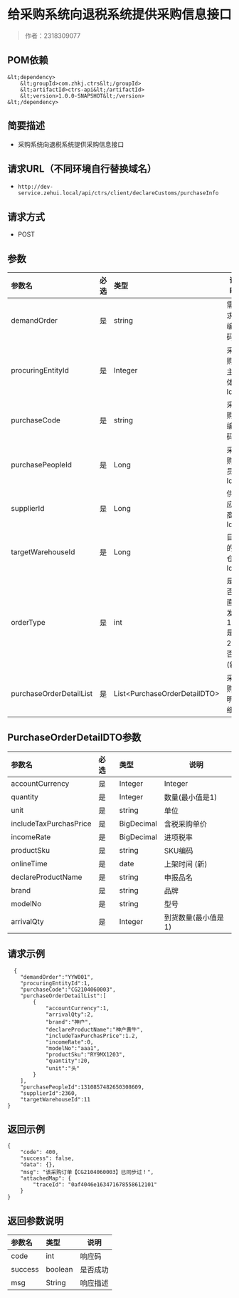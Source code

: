 # 给采购系统向退税系统提供采购信息接口

> 作者：2318309077

## POM依赖
``` 
&lt;dependency>
    &lt;groupId>com.zhkj.ctrs&lt;/groupId>
    &lt;artifactId>ctrs-api&lt;/artifactId>
    &lt;version>1.0.0-SNAPSHOT&lt;/version>
&lt;/dependency>
``` 

    
## 简要描述

- 采购系统向退税系统提供采购信息接口

## 请求URL（不同环境自行替换域名）
- `http://dev-service.zehui.local/api/ctrs/client/declareCustoms/purchaseInfo `
  
## 请求方式
- POST 

## 参数

|参数名|必选|类型|说明|
|:----    |:---|:----- |-----   |
|demandOrder |是  |string | 需求编码  |
|procuringEntityId |是  |Integer | 采购主体Id    |
|purchaseCode     |是  |string | 采购编码    |
|purchasePeopleId |是  |Long | 采购员Id    |
|supplierId     |是  |Long | 供应商Id    |
|targetWarehouseId |是  |Long |目的仓Id   |
|orderType |是  |int |是否直发 1:是 2：否(新)|
|purchaseOrderDetailList |是  |List&lt;PurchaseOrderDetailDTO> |采购明细   |

## PurchaseOrderDetailDTO参数

|参数名|必选|类型|说明|
|:----    |:---|:----- |-----   |
|accountCurrency |是  |Integer | Integer    |
|quantity     |是  |Integer | 数量(最小值是1)    |
|unit |是  |string |单位   |
|includeTaxPurchasPrice | 是 |BigDecimal | 含税采购单价    |
|incomeRate     |是  |BigDecimal | 进项税率    |
|productSku |是  |string |SKU编码   |
|onlineTime |是  |date |上架时间 (新)  |
|declareProductName |是  |string | 申报品名    |
|brand     |是  |string | 品牌    |
|modelNo |是  |string |型号   |
|arrivalQty |是  |Integer |到货数量(最小值是1)    |

## 请求示例 

``` 
  {
    "demandOrder":"YYW001",
    "procuringEntityId":1,
    "purchaseCode":"CG2104060003",
    "purchaseOrderDetailList":[
        {
            "accountCurrency":1,
            "arrivalQty":2,
            "brand":"神户",
            "declareProductName":"神户黄牛",
            "includeTaxPurchasPrice":1.2,
            "incomeRate":0,
            "modelNo":"aaa1",
            "productSku":"RY9MX1203",
            "quantity":20,
            "unit":"头"
        }
    ],
    "purchasePeopleId":1310857482650308609,
    "supplierId":2360,
    "targetWarehouseId":11
}
```

## 返回示例 

``` 
{
    "code": 400,
    "success": false,
    "data": {},
    "msg": "该采购订单【CG2104060003】已同步过！",
    "attachedMap": {
        "traceId": "0af4046e163471678558612101"
    }
}
```

## 返回参数说明 

|参数名|类型|说明|
|:-----  |:-----|-----                           |
|code |int   |响应码  |
|success |boolean   |是否成功  |
|msg |String   |响应描述  |
